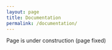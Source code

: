 ```yaml
---
layout: page
title: Documentation
permalink: /documentation/
---
```


Page is under construction (page fixed)
